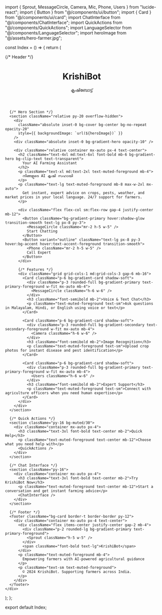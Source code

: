 import { Sprout, MessageCircle, Camera, Mic, Phone, Users } from "lucide-react";
import { Button } from "@/components/ui/button";
import { Card } from "@/components/ui/card";
import ChatInterface from "@/components/ChatInterface";
import QuickActions from "@/components/QuickActions";
import LanguageSelector from "@/components/LanguageSelector";
import heroImage from "@/assets/hero-farmer.jpg";

const Index = () => {
  return (
    <div className="min-h-screen bg-background">
      {/* Header */}
      <header className="sticky top-0 z-50 w-full border-b border-border bg-background/95 backdrop-blur supports-[backdrop-filter]:bg-background/60">
        <div className="container flex h-16 items-center justify-between">
          <div className="flex items-center gap-2">
            <div className="p-2 rounded-lg bg-gradient-primary text-primary-foreground">
              <Sprout className="h-6 w-6" />
            </div>
            <div>
              <h1 className="text-xl font-bold">KrishiBot</h1>
              <p className="text-xs text-muted-foreground">കൃഷിബോട്ട്</p>
            </div>
          </div>
          <LanguageSelector />
        </div>
      </header>

      {/* Hero Section */}
      <section className="relative py-20 overflow-hidden">
        <div 
          className="absolute inset-0 bg-cover bg-center bg-no-repeat opacity-20"
          style={{ backgroundImage: `url(${heroImage})` }}
        />
        <div className="absolute inset-0 bg-gradient-hero opacity-10" />
        
        <div className="relative container mx-auto px-4 text-center">
          <h2 className="text-4xl md:text-6xl font-bold mb-6 bg-gradient-hero bg-clip-text text-transparent">
            Your AI Farming Assistant
          </h2>
          <p className="text-xl md:text-2xl text-muted-foreground mb-4">
            നിങ്ങളുടെ AI കൃഷി സഹായി
          </p>
          <p className="text-lg text-muted-foreground mb-8 max-w-2xl mx-auto">
            Get instant, expert advice on crops, pests, weather, and market prices in your local language. 24/7 support for farmers.
          </p>
          
          <div className="flex flex-col sm:flex-row gap-4 justify-center mb-12">
            <Button className="bg-gradient-primary hover:shadow-glow transition-smooth text-lg px-8 py-3">
              <MessageCircle className="mr-2 h-5 w-5" />
              Start Chatting
            </Button>
            <Button variant="outline" className="text-lg px-8 py-3 hover:bg-accent hover:text-accent-foreground transition-smooth">
              <Phone className="mr-2 h-5 w-5" />
              Call Expert
            </Button>
          </div>

          {/* Features */}
          <div className="grid grid-cols-1 md:grid-cols-3 gap-6 mb-16">
            <Card className="p-6 bg-gradient-card shadow-soft">
              <div className="p-3 rounded-full bg-gradient-primary text-primary-foreground w-fit mx-auto mb-4">
                <MessageCircle className="h-6 w-6" />
              </div>
              <h3 className="font-semibold mb-2">Voice & Text Chat</h3>
              <p className="text-muted-foreground text-sm">Ask questions in Malayalam, Hindi, or English using voice or text</p>
            </Card>
            
            <Card className="p-6 bg-gradient-card shadow-soft">
              <div className="p-3 rounded-full bg-gradient-secondary text-secondary-foreground w-fit mx-auto mb-4">
                <Camera className="h-6 w-6" />
              </div>
              <h3 className="font-semibold mb-2">Image Recognition</h3>
              <p className="text-muted-foreground text-sm">Upload crop photos for instant disease and pest identification</p>
            </Card>
            
            <Card className="p-6 bg-gradient-card shadow-soft">
              <div className="p-3 rounded-full bg-gradient-primary text-primary-foreground w-fit mx-auto mb-4">
                <Users className="h-6 w-6" />
              </div>
              <h3 className="font-semibold mb-2">Expert Support</h3>
              <p className="text-muted-foreground text-sm">Connect with agriculture officers when you need human expertise</p>
            </Card>
          </div>
        </div>
      </section>

      {/* Quick Actions */}
      <section className="py-16 bg-muted/30">
        <div className="container mx-auto px-4">
          <h3 className="text-3xl font-bold text-center mb-2">Quick Help</h3>
          <p className="text-muted-foreground text-center mb-12">Choose what you need help with</p>
          <QuickActions />
        </div>
      </section>

      {/* Chat Interface */}
      <section className="py-16">
        <div className="container mx-auto px-4">
          <h3 className="text-3xl font-bold text-center mb-2">Try KrishiBot Now</h3>
          <p className="text-muted-foreground text-center mb-12">Start a conversation and get instant farming advice</p>
          <ChatInterface />
        </div>
      </section>

      {/* Footer */}
      <footer className="bg-card border-t border-border py-12">
        <div className="container mx-auto px-4 text-center">
          <div className="flex items-center justify-center gap-2 mb-4">
            <div className="p-2 rounded-lg bg-gradient-primary text-primary-foreground">
              <Sprout className="h-5 w-5" />
            </div>
            <span className="font-bold text-lg">KrishiBot</span>
          </div>
          <p className="text-muted-foreground mb-4">
            Empowering farmers with AI-powered agricultural guidance
          </p>
          <p className="text-sm text-muted-foreground">
            © 2024 KrishiBot. Supporting farmers across India.
          </p>
        </div>
      </footer>
    </div>
  );
};

export default Index;
